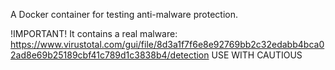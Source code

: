 A Docker container for testing anti-malware protection.

!IMPORTANT! It contains a real malware: https://www.virustotal.com/gui/file/8d3a1f7f6e8e92769bb2c32edabb4bca02ad8e69b25189cbf41c789d1c3838b4/detection
USE WITH CAUTIOUS 
